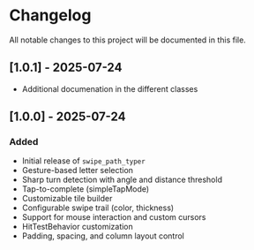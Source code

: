 # Changelog

All notable changes to this project will be documented in this file.

## [1.0.1] - 2025-07-24

- Additional documenation in the different classes

## [1.0.0] - 2025-07-24

### Added

- Initial release of `swipe_path_typer`
- Gesture-based letter selection
- Sharp turn detection with angle and distance threshold
- Tap-to-complete (simpleTapMode)
- Customizable tile builder
- Configurable swipe trail (color, thickness)
- Support for mouse interaction and custom cursors
- HitTestBehavior customization
- Padding, spacing, and column layout control
